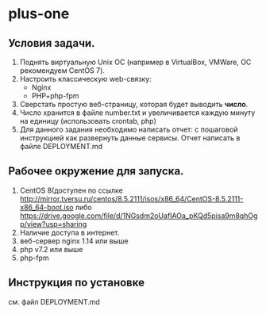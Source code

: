 # plus-one
## Условия задачи.
1. Поднять виртуальную Unix ОС (например в VirtualBox, VMWare, ОС рекомендуем CentOS 7).  
2. Настроить классическую web-связку:
    - Nginx
    - PHP+php-fpm
3. Сверстать простую веб-страницу, которая будет выводить **число**.
4. Число хранится в файле number.txt и увеличивается каждую минуту на единицу (использовать crontab, php)
5. Для данного задания необходимо написать отчет: с пошаговой инструкцией как развернуть данные сервисы. Отчет написать в файле DEPLOYMENT.md
## Рабочее окружение для запуска.
1. CentOS 8(доступен по ссылке http://mirror.tversu.ru/centos/8.5.2111/isos/x86_64/CentOS-8.5.2111-x86_64-boot.iso либо https://drive.google.com/file/d/1NGsdm2oUafIAOa_pKQd5pisa9m8qhOgp/view?usp=sharing
2. Наличие доступа в интернет.
3. веб-сервер nginx 1.14 или выше
4. php v7.2 или выше
5. php-fpm
## Инструкция по установке
см. файл DEPLOYMENT.md
